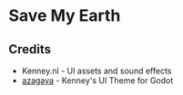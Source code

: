 # Save My Earth

## Credits

- Kenney.nl - UI assets and sound effects
- [azagaya](https://azagaya.itch.io/kenneys-ui-theme) - Kenney's UI Theme for Godot
